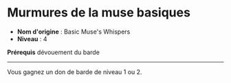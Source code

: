# Murmures de la muse basiques

 * **Nom d'origine** : Basic Muse's Whispers
 * **Niveau** : 4


<p><strong>Prérequis</strong> dévouement du barde</p>
<hr>
<p>Vous gagnez un don de barde de niveau 1 ou 2.</p>